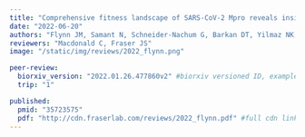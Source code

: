 ```yaml
---
title: "Comprehensive fitness landscape of SARS-CoV-2 Mpro reveals insights into viral resistance mechanisms"
date: "2022-06-20"
authors: "Flynn JM, Samant N, Schneider-Nachum G, Barkan DT, Yilmaz NK, Schiffer CA, Moquin SA, Dovala D, Bolon DNA"
reviewers: "Macdonald C, Fraser JS"
image: "/static/img/reviews/2022_flynn.png"

peer-review:
  biorxiv_version: "2022.01.26.477860v2" #biorxiv versioned ID, example "5533316v1"
  trip: "1"

published:
  pmid: "35723575"
  pdf: "http://cdn.fraserlab.com/reviews/2022_flynn.pdf" #full cdn link
---
```

